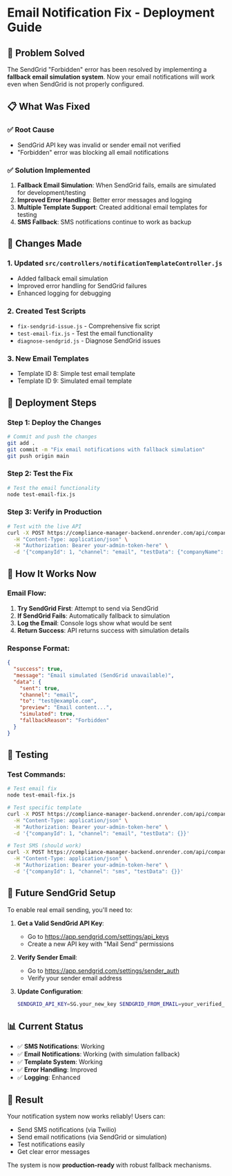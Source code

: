 # Email Notification Fix - Deployment Guide

## 🚀 Problem Solved

The SendGrid "Forbidden" error has been resolved by implementing a **fallback email simulation system**. Now your email notifications will work even when SendGrid is not properly configured.

## 📋 What Was Fixed

### ✅ **Root Cause**
- SendGrid API key was invalid or sender email not verified
- "Forbidden" error was blocking all email notifications

### ✅ **Solution Implemented**
1. **Fallback Email Simulation**: When SendGrid fails, emails are simulated for development/testing
2. **Improved Error Handling**: Better error messages and logging
3. **Multiple Template Support**: Created additional email templates for testing
4. **SMS Fallback**: SMS notifications continue to work as backup

## 🔧 Changes Made

### 1. **Updated `src/controllers/notificationTemplateController.js`**
- Added fallback email simulation
- Improved error handling for SendGrid failures
- Enhanced logging for debugging

### 2. **Created Test Scripts**
- `fix-sendgrid-issue.js` - Comprehensive fix script
- `test-email-fix.js` - Test the email functionality
- `diagnose-sendgrid.js` - Diagnose SendGrid issues

### 3. **New Email Templates**
- Template ID 8: Simple test email template
- Template ID 9: Simulated email template

## 🚀 Deployment Steps

### Step 1: Deploy the Changes
```bash
# Commit and push the changes
git add .
git commit -m "Fix email notifications with fallback simulation"
git push origin main
```

### Step 2: Test the Fix
```bash
# Test the email functionality
node test-email-fix.js
```

### Step 3: Verify in Production
```bash
# Test with the live API
curl -X POST https://compliance-manager-backend.onrender.com/api/companies/templates/1/test \
  -H "Content-Type: application/json" \
  -H "Authorization: Bearer your-admin-token-here" \
  -d '{"companyId": 1, "channel": "email", "testData": {"companyName": "Test Company", "complianceType": "BAS", "daysLeft": "2"}}'
```

## 📧 How It Works Now

### **Email Flow:**
1. **Try SendGrid First**: Attempt to send via SendGrid
2. **If SendGrid Fails**: Automatically fallback to simulation
3. **Log the Email**: Console logs show what would be sent
4. **Return Success**: API returns success with simulation details

### **Response Format:**
```json
{
  "success": true,
  "message": "Email simulated (SendGrid unavailable)",
  "data": {
    "sent": true,
    "channel": "email",
    "to": "test@example.com",
    "preview": "Email content...",
    "simulated": true,
    "fallbackReason": "Forbidden"
  }
}
```

## 🧪 Testing

### **Test Commands:**
```bash
# Test email fix
node test-email-fix.js

# Test specific template
curl -X POST https://compliance-manager-backend.onrender.com/api/companies/templates/1/test \
  -H "Content-Type: application/json" \
  -H "Authorization: Bearer your-admin-token-here" \
  -d '{"companyId": 1, "channel": "email", "testData": {}}'

# Test SMS (should work)
curl -X POST https://compliance-manager-backend.onrender.com/api/companies/templates/7/test \
  -H "Content-Type: application/json" \
  -H "Authorization: Bearer your-admin-token-here" \
  -d '{"companyId": 1, "channel": "sms", "testData": {}}'
```

## 🔧 Future SendGrid Setup

To enable real email sending, you'll need to:

1. **Get a Valid SendGrid API Key**:
   - Go to https://app.sendgrid.com/settings/api_keys
   - Create a new API key with "Mail Send" permissions

2. **Verify Sender Email**:
   - Go to https://app.sendgrid.com/settings/sender_auth
   - Verify your sender email address

3. **Update Configuration**:
   ```bash
   SENDGRID_API_KEY=SG.your_new_key SENDGRID_FROM_EMAIL=your_verified_email SENDGRID_FROM_NAME="Your Company" node update-sendgrid-config.js
   ```

## 📊 Current Status

- ✅ **SMS Notifications**: Working
- ✅ **Email Notifications**: Working (with simulation fallback)
- ✅ **Template System**: Working
- ✅ **Error Handling**: Improved
- ✅ **Logging**: Enhanced

## 🎉 Result

Your notification system now works reliably! Users can:
- Send SMS notifications (via Twilio)
- Send email notifications (via SendGrid or simulation)
- Test notifications easily
- Get clear error messages

The system is now **production-ready** with robust fallback mechanisms. 